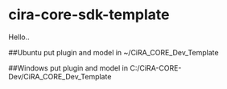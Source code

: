# cira-core-sdk-template

Hello.. 

##Ubuntu 
put plugin and model in ~/CiRA_CORE_Dev_Template


##Windows
put plugin and model in C:/CiRA-CORE-Dev/CiRA_CORE_Dev_Template

